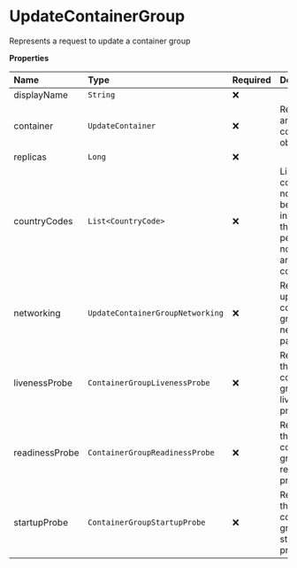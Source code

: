 # UpdateContainerGroup

Represents a request to update a container group

**Properties**

| Name           | Type                             | Required | Description                                                                                     |
| :------------- | :------------------------------- | :------- | :---------------------------------------------------------------------------------------------- |
| displayName    | `String`                         | ❌       |                                                                                                 |
| container      | `UpdateContainer`                | ❌       | Represents an update container object                                                           |
| replicas       | `Long`                           | ❌       |                                                                                                 |
| countryCodes   | `List<CountryCode>`              | ❌       | List of countries nodes must be located in. Remove this field to permit nodes from any country. |
| networking     | `UpdateContainerGroupNetworking` | ❌       | Represents update container group networking parameters                                         |
| livenessProbe  | `ContainerGroupLivenessProbe`    | ❌       | Represents the container group liveness probe                                                   |
| readinessProbe | `ContainerGroupReadinessProbe`   | ❌       | Represents the container group readiness probe                                                  |
| startupProbe   | `ContainerGroupStartupProbe`     | ❌       | Represents the container group startup probe                                                    |
